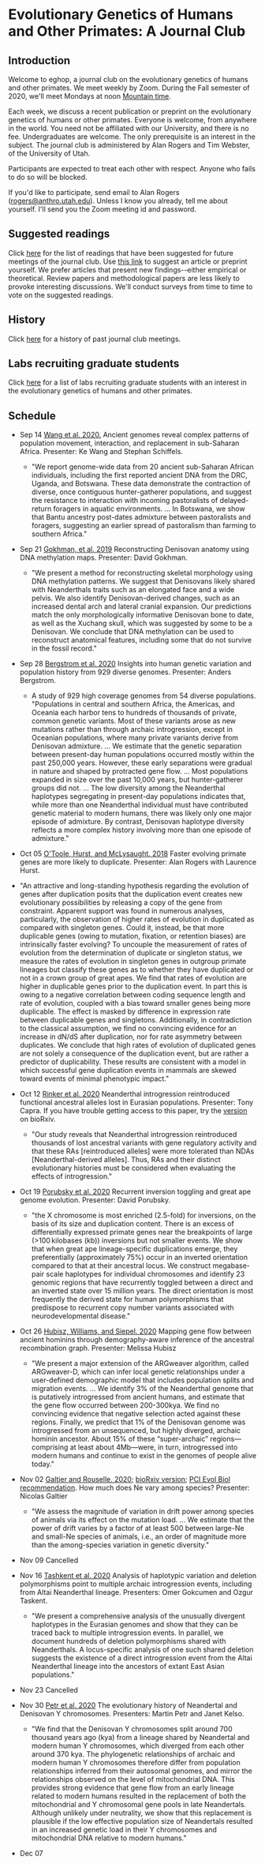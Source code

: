 # Evolutionary Genetics of Humans and Other Primates: A Journal Club

## Introduction

Welcome to eghop, a journal club on the evolutionary genetics of
humans and other primates. We meet weekly by Zoom. During the Fall
semester of 2020, we'll meet Mondays at noon
[Mountain time](https://en.wikipedia.org/wiki/Mountain_Time_Zone).

Each week, we discuss a recent publication or preprint on the
evolutionary genetics of humans or other primates. Everyone is
welcome, from anywhere in the world. You need not be affiliated with
our University, and there is no fee. Undergraduates are welcome.  The
only prerequisite is an interest in the subject. The journal club is
administered by Alan Rogers and Tim Webster, of the University of
Utah.

Participants are expected to treat each other with respect. Anyone who
fails to do so will be blocked.

If you'd like to participate, send email to Alan Rogers
([rogers@anthro.utah.edu](mailto:rogers@anthro.utah.edu)). Unless I
know you already, tell me about yourself. I'll send you the Zoom
meeting id and password.

## Suggested readings

Click [here](suggested.html) for the list of readings that have been
suggested for future meetings of the journal club. Use
[this link][gform] to suggest an article or preprint yourself. We
prefer articles that present new findings--either empirical or
theoretical. Review papers and methodological papers are less likely
to provoke interesting discussions. We'll conduct surveys from time to
time to vote on the suggested readings.

## History

Click [here](past.html) for a history of past journal club meetings.

## Labs recruiting graduate students

Click [here](gradop.html) for a list of labs recruiting graduate
students with an interest in the evolutionary genetics of humans and
other primates.

## Schedule

* Sep 14 [Wang et al. 2020.][wang20:sa] Ancient genomes reveal complex
   patterns of population movement, interaction, and replacement in
   sub-Saharan Africa. Presenter: Ke Wang and Stephan Schiffels.

    * "We report genome-wide data from 20 ancient sub-Saharan African
      individuals, including the first reported ancient DNA from the
      DRC, Uganda, and Botswana. These data demonstrate the
      contraction of diverse, once contiguous hunter-gatherer
      populations, and suggest the resistance to interaction with
      incoming pastoralists of delayed-return foragers in aquatic
      environments. ... In Botswana, we show that Bantu ancestry
      post-dates admixture between pastoralists and foragers,
      suggesting an earlier spread of pastoralism than farming to
      southern Africa."

* Sep 21 [Gokhman, et al. 2019][gokhman20:cell] Reconstructing Denisovan
anatomy using DNA methylation maps. Presenter: David Gokhman.

  * "We present a method for reconstructing skeletal morphology using
  DNA methylation patterns. We suggest that Denisovans likely shared
  with Neanderthals traits such as an elongated face and a wide
  pelvis. We also identify Denisovan-derived changes, such as an
  increased dental arch and lateral cranial expansion. Our predictions
  match the only morphologically informative Denisovan bone to date,
  as well as the Xuchang skull, which was suggested by some to be a
  Denisovan. We conclude that DNA methylation can be used to
  reconstruct anatomical features, including some that do not survive
  in the fossil record."

* Sep 28 [Bergstrom et al. 2020][bergstrom20:s] Insights into human genetic
   variation and population history from 929 diverse
   genomes. Presenter: Anders Bergstrom.

   * A study of 929 high coverage genomes from 54 diverse populations.
   "Populations in central and southern Africa, the Americas, and
   Oceania each harbor tens to hundreds of thousands of private,
   common genetic variants. Most of these variants arose as new
   mutations rather than through archaic introgression, except in
   Oceanian populations, where many private variants derive from
   Denisovan admixture. ... We estimate that the genetic separation
   between present-day human populations occurred mostly within the
   past 250,000 years. However, these early separations were gradual
   in nature and shaped by protracted gene flow. ... Most populations
   expanded in size over the past 10,000 years, but hunter-gatherer
   groups did not. ... The low diversity among the Neanderthal
   haplotypes segregating in present-day populations indicates that,
   while more than one Neanderthal individual must have contributed
   genetic material to modern humans, there was likely only one major
   episode of admixture. By contrast, Denisovan haplotype diversity
   reflects a more complex history involving more than one episode of
   admixture."

* Oct 05 [O'Toole, Hurst, and McLysaught. 2018][otoole18:mbe] Faster
  evolving primate genes are more likely to duplicate. Presenter: Alan
  Rogers with Laurence Hurst.

 * "An attractive and long-standing hypothesis regarding the evolution
   of genes after duplication posits that the duplication event
   creates new evolutionary possibilities by releasing a copy of the
   gene from constraint. Apparent support was found in numerous
   analyses, particularly, the observation of higher rates of
   evolution in duplicated as compared with singleton genes. Could it,
   instead, be that more duplicable genes (owing to mutation,
   fixation, or retention biases) are intrinsically faster evolving?
   To uncouple the measurement of rates of evolution from the
   determination of duplicate or singleton status, we measure the
   rates of evolution in singleton genes in outgroup primate lineages
   but classify these genes as to whether they have duplicated or not
   in a crown group of great apes. We find that rates of evolution are
   higher in duplicable genes prior to the duplication event. In part
   this is owing to a negative correlation between coding sequence
   length and rate of evolution, coupled with a bias toward smaller
   genes being more duplicable. The effect is masked by difference in
   expression rate between duplicable genes and
   singletons. Additionally, in contradiction to the classical
   assumption, we find no convincing evidence for an increase in dN/dS
   after duplication, nor for rate asymmetry between duplicates. We
   conclude that high rates of evolution of duplicated genes are not
   solely a consequence of the duplication event, but are rather a
   predictor of duplicability. These results are consistent with a
   model in which successful gene duplication events in mammals are
   skewed toward events of minimal phenotypic impact."

* Oct 12 [Rinker et al. 2020][rinker20:nee] Neanderthal introgression
   reintroduced functional ancestral alleles lost in Eurasian
   populations. Presenter: Tony Capra. If you have trouble getting
   access to this paper, try the
   [version][rinker20:biorxiv]
   on bioRxiv.

    * "Our study reveals that Neanderthal introgression reintroduced
      thousands of lost ancestral variants with gene regulatory activity
      and that these RAs [reintroduced alleles] were more tolerated than
      NDAs [Neanderthal-derived alleles]. Thus, RAs and their distinct
      evolutionary histories must be considered when evaluating the
      effects of introgression."

* Oct 19 [Porubsky et al. 2020][porubsky20:ng] Recurrent inversion toggling
  and great ape genome evolution. Presenter: David Porubsky.

  * "the X chromosome is most enriched (2.5-fold) for inversions, on
    the basis of its size and duplication content. There is an excess
    of differentially expressed primate genes near the breakpoints of
    large (>100 kilobases (kb)) inversions but not smaller events. We
    show that when great ape lineage-specific duplications emerge,
    they preferentially (approximately 75%) occur in an inverted
    orientation compared to that at their ancestral locus. We
    construct megabase-pair scale haplotypes for individual
    chromosomes and identify 23 genomic regions that have recurrently
    toggled between a direct and an inverted state over 15 million
    years. The direct orientation is most frequently the derived state
    for human polymorphisms that predispose to recurrent copy number
    variants associated with neurodevelopmental disease." 

* Oct 26 [Hubisz, Williams, and Siepel. 2020][hubisz20:plog] Mapping gene
   flow between ancient hominins through demography-aware inference of
   the ancestral recombination graph. Presenter: Melissa Hubisz

  * "We present a major extension of the ARGweaver algorithm, called
    ARGweaver-D, which can infer local genetic relationships under a
    user-defined demographic model that includes population splits and
    migration events. ... We identify 3% of the Neanderthal genome
    that is putatively introgressed from ancient humans, and estimate
    that the gene flow occurred between 200-300kya. We find no
    convincing evidence that negative selection acted against these
    regions. Finally, we predict that 1% of the Denisovan genome was
    introgressed from an unsequenced, but highly diverged, archaic
    hominin ancestor. About 15% of these “super-archaic”
    regions—comprising at least about 4Mb—were, in turn, introgressed
    into modern humans and continue to exist in the genomes of people
    alive today." 

* Nov 02 [Galtier and Rouselle. 2020][galtier20:g];
  [bioRxiv version][galtier20:biorxiv];
  [PCI Evol Biol recommendation][galtier20:PCIEvolBiol]. How much does
  Ne vary among species?  Presenter: Nicolas Galtier

  * "We assess the magnitude of variation in drift power among species
    of animals via its effect on the mutation load. ... We estimate
    that the power of drift varies by a factor of at least 500 between
    large-Ne and small-Ne species of animals, i.e., an order of
    magnitude more than the among-species variation in genetic
    diversity."

* Nov 09 Cancelled

* Nov 16 [Tashkent et al. 2020][tashkent20:g] Analysis of haplotypic
   variation and deletion polymorphisms point to multiple archaic
   introgression events, including from Altai Neanderthal
   lineage. Presenters: Omer Gokcumen and Ozgur Taskent.

  * "We present a comprehensive analysis of the unusually divergent
    haplotypes in the Eurasian genomes and show that they can be
    traced back to multiple introgression events. In parallel, we
    document hundreds of deletion polymorphisms shared with
    Neanderthals. A locus-specific analysis of one such shared
    deletion suggests the existence of a direct introgression event
    from the Altai Neanderthal lineage into the ancestors of extant
    East Asian populations."

* Nov 23 Cancelled

* Nov 30 [Petr et al. 2020][petr20:biorxiv] The evolutionary history of
   Neandertal and Denisovan Y chromosomes. Presenters: Martin Petr and
   Janet Kelso.

  * "We find that the Denisovan Y chromosomes split around 700
    thousand years ago (kya) from a lineage shared by Neandertal and
    modern human Y chromosomes, which diverged from each other around
    370 kya. The phylogenetic relationships of archaic and modern
    human Y chromosomes therefore differ from population relationships
    inferred from their autosomal genomes, and mirror the
    relationships observed on the level of mitochondrial DNA. This
    provides strong evidence that gene flow from an early lineage
    related to modern humans resulted in the replacement of both the
    mitochondrial and Y chromosomal gene pools in late
    Neandertals. Although unlikely under neutrality, we show that this
    replacement is plausible if the low effective population size of
    Neandertals resulted in an increased genetic load in their Y
    chromosomes and mitochondrial DNA relative to modern humans." 

* Dec 07

[gform]:
https://docs.google.com/forms/d/e/1FAIpQLSeC-CnDFiBVV5Zw_SR-CrBe5zYSijwkM1aiIqKeDjeQX2eRQQ/viewform?usp=sf_link

[wang20:sa]:
https://advances.sciencemag.org/content/6/24/eaaz0183.abstract

[gokhman20:cell]:
https://www.sciencedirect.com/science/article/pii/S0092867419309547?casa_token=ELt7WwOV6moAAAAA:a_t_5Kb2N51gqrDjr3qKtLkCYyc1OVzIybi78NBVrbY0K9c0xHB8kJQW8sLF5c0wopUCcSo-y

[bergstrom20:s]:
https://science.sciencemag.org/content/367/6484/eaay5012.abstract?casa_token=8u4TIciulh8AAAAA:t_v5lDpHNE9v9sliSlZhzfwuvvg1bhLyyGkBrV7fJl-tbYgtgI0CAEVrqJWSPhBsjydI6PqXBVQR

[otoole18:mbe]:
https://academic.oup.com/mbe/article/35/1/107/4554431

[hubisz20:plog]:
https://journals.plos.org/plosgenetics/article?id=10.1371%2Fjournal.pgen.1008895&fbclid=IwAR0sx3T1_92BQHUShlaY_oBV3LK3yZbgOz6K-RI6Pce4fIYUgSbaRDkemE0

[rinker20:nee]:
https://www.nature.com/articles/s41559-020-1261-z

[rinker20:biorxiv]:
https://www.biorxiv.org/content/biorxiv/early/2019/11/15/533257.full.pdf

[porubsky20:ng]:
https://www.nature.com/articles/s41588-020-0646-x

[galtier20:g]:
https://www.genetics.org/content/early/2020/08/24/genetics.120.303622 

[galtier20:biorxiv]:
https://www.biorxiv.org/content/10.1101/861849v4

[galtier20:PCIEvolBiol]:
https://evolbiol.peercommunityin.org/public/rec?id=228

[tashkent20:g]:
https://www.genetics.org/content/215/2/497.abstract

[petr20:biorxiv]:
https://www.biorxiv.org/content/10.1101/2020.03.09.983445v1.abstract
